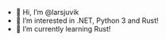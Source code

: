 - 👋 Hi, I’m @larsjuvik
- 👀 I’m interested in .NET, Python 3 and Rust!
- 🌱 I’m currently learning Rust!

<!---
larsjuvik/larsjuvik is a ✨ special ✨ repository because its `README.md` (this file) appears on your GitHub profile.
You can click the Preview link to take a look at your changes.
--->
